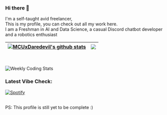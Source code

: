 ### Hi there 👋
I'm a self-taught avid freelancer,<br>
This is my profile, you can check out all my work here.<br>
I am a Freshman in AI and Data Science, a casual Discord chatbot developer and a robotics enthusiast<br>


| <a href="https://github.com/anuraghazra/github-readme-stats"><img align="center" src="http://github-readme-stats-mcuxdaredevil.vercel.app/api?username=MCUxDaredevil&count_private=true&show_icons=true&theme=github_dark&include_all_commits=true&hide_border=true&custom_title=Github%20Stats" alt="MCUxDaredevil's github stats" /></a> | <a href="https://github.com/anuraghazra/github-readme-stats"><img align="center" src="http://github-readme-stats-mcuxdaredevil.vercel.app/api/top-langs/?username=MCUxDaredevil&layout=compact&theme=github_dark&hide_border=true&exclude_repo=github-readme-stats,MCUxDaredevil.github.io,Models" /></a> |
| ------------- | ------------- |
<br>

![Weekly Coding Stats](https://github-readme-stats-mcuxdaredevil.vercel.app/api/wakatime?username=MCUxDaredevil&custom_title=Weekly%20Coding%20Stats&theme=github_dark&border_color=ffffff&layout=compact)


### Latest Vibe Check:
[![Spotify](https://spotify-status-mcuxdaredevil.vercel.app/api/spotify/?&background_color=0d1117&border_color=ffffff)](https://open.spotify.com/user/ifyrjyrfes3odhyt197z70cvi)

<br>
PS: This profile is still yet to be complete :)

